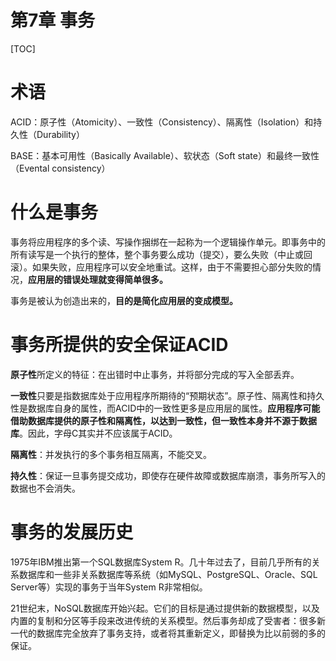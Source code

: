 # 第7章 事务

[TOC]

# 术语

ACID：原子性（Atomicity）、一致性（Consistency）、隔离性（Isolation）和持久性（Durability）

BASE：基本可用性（Basically Available）、软状态（Soft state）和最终一致性（Evental consistency）

# 什么是事务

事务将应用程序的多个读、写操作捆绑在一起称为一个逻辑操作单元。即事务中的所有读写是一个执行的整体，整个事务要么成功（提交），要么失败（中止或回滚）。如果失败，应用程序可以安全地重试。这样，由于不需要担心部分失败的情况，**应用层的错误处理就变得简单很多。**

事务是被认为创造出来的，**目的是简化应用层的变成模型。**

# 事务所提供的安全保证ACID

**原子性**所定义的特征：在出错时中止事务，并将部分完成的写入全部丢弃。

**一致性**只要是指数据库处于应用程序所期待的“预期状态”。原子性、隔离性和持久性是数据库自身的属性，而ACID中的一致性更多是应用层的属性。**应用程序可能借助数据库提供的原子性和隔离性，以达到一致性，但一致性本身并不源于数据库**。因此，字母C其实并不应该属于ACID。

**隔离性**：并发执行的多个事务相互隔离，不能交叉。

**持久性**：保证一旦事务提交成功，即使存在硬件故障或数据库崩溃，事务所写入的数据也不会消失。

# 事务的发展历史

1975年IBM推出第一个SQL数据库System R。几十年过去了，目前几乎所有的关系数据库和一些非关系数据库等系统（如MySQL、PostgreSQL、Oracle、SQL Server等）实现的事务于当年System R非常相似。

21世纪末，NoSQL数据库开始兴起。它们的目标是通过提供新的数据模型，以及内置的复制和分区等手段来改进传统的关系模型。然后事务却成了受害者：很多新一代的数据库完全放弃了事务支持，或者将其重新定义，即替换为比以前弱的多的保证。